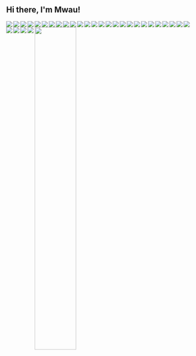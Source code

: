 ## Hi there, I'm Mwau! 


<img align="left" src="https://github-readme-stats.vercel.app/api/top-langs/?username=peter-mwau&layout=compact">
<img align="left" src="https://streak-stats.demolab.com/?user=peter-mwau">





<img align="left" src="https://img.shields.io/badge/Blogger-FF5722?style=for-the-badge&logo=blogger&logoColor=white">

<img align="left" src="https://img.shields.io/badge/dev.to-0A0A0A?style=for-the-badge&logo=dev.to&logoColor=white">

<img align="left" src="https://img.shields.io/badge/Brave-FB542B?style=for-the-badge&logo=Brave&logoColor=white">

<img align="left" src="https://img.shields.io/badge/Google%20Chrome-4285F4?style=for-the-badge&logo=GoogleChrome&logoColor=white">

<img align="left" src="https://img.shields.io/badge/Binance-FCD535?style=for-the-badge&logo=binance&logoColor=white">

<img align="left" src="https://img.shields.io/badge/Bitcoin-000?style=for-the-badge&logo=bitcoin&logoColor=white">

<img align="left" src="https://img.shields.io/badge/Firebase-039BE5?style=for-the-badge&logo=Firebase&logoColor=white">

<img align="left" src="https://img.shields.io/badge/mysql-%2300f.svg?style=for-the-badge&logo=mysql&logoColor=white">

<img align="left" src="https://img.shields.io/badge/postgres-%23316192.svg?style=for-the-badge&logo=postgresql&logoColor=white">

<img align="left" src="https://img.shields.io/badge/bootstrap-%238511FA.svg?style=for-the-badge&logo=bootstrap&logoColor=white">

<img align="left" src="https://img.shields.io/badge/bulma-00D0B1?style=for-the-badge&logo=bulma&logoColor=white">

<img align="left" src="https://img.shields.io/badge/django-%23092E20.svg?style=for-the-badge&logo=django&logoColor=white">

<img align="left" src="https://img.shields.io/badge/Next-black?style=for-the-badge&logo=next.js&logoColor=white">

<img align="left" src="https://img.shields.io/badge/react-%2320232a.svg?style=for-the-badge&logo=react&logoColor=%2361DAFB">

<img align="left" src="https://img.shields.io/badge/tailwindcss-%2338B2AC.svg?style=for-the-badge&logo=tailwind-css&logoColor=white">

<img align="left" src="https://img.shields.io/badge/Visual%20Studio%20Code-0078d7.svg?style=for-the-badge&logo=visual-studio-code&logoColor=white">

<img align="left" src="https://img.shields.io/badge/sublime_text-%23575757.svg?style=for-the-badge&logo=sublime-text&logoColor=important">

<img align="left" src="https://img.shields.io/badge/css3-%231572B6.svg?style=for-the-badge&logo=css3&logoColor=white">

<img align="left" src="https://img.shields.io/badge/html5-%23E34F26.svg?style=for-the-badge&logo=html5&logoColor=white">

<img align="left" src="https://img.shields.io/badge/javascript-%23323330.svg?style=for-the-badge&logo=javascript&logoColor=%23F7DF1E">

<img align="left" src="https://img.shields.io/badge/python-3670A0?style=for-the-badge&logo=python&logoColor=ffdd54">

<img align="left" src="https://img.shields.io/badge/Solidity-%23363636.svg?style=for-the-badge&logo=solidity&logoColor=white">

<img align="left" src="https://img.shields.io/badge/typescript-%23007ACC.svg?style=for-the-badge&logo=typescript&logoColor=white">

<img align="left" src="https://img.shields.io/badge/Ubuntu-E95420?style=for-the-badge&logo=ubuntu&logoColor=white">
<img align="left" src="https://img.shields.io/badge/Gmail-D14836?style=for-the-badge&logo=gmail&logoColor=white">
<img align="left" src="https://img.shields.io/badge/git-%23F05033.svg?style=for-the-badge&logo=git&logoColor=white">
<img align="left" src="https://img.shields.io/badge/github-%23121011.svg?style=for-the-badge&logo=github&logoColor=white">
<img align="left" src="https://img.shields.io/badge/Freelancer-29B2FE?style=for-the-badge&logo=Freelancer&logoColor=white">
<img align="left" width=47% src="https://github-readme-stats.vercel.app/api?username=peter-mwau&show_icons=true&theme=radical"/>










